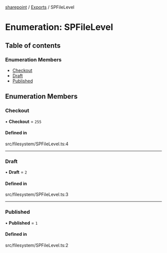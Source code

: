 [sharepoint](../README.md) / [Exports](../modules.md) / SPFileLevel

# Enumeration: SPFileLevel

## Table of contents

### Enumeration Members

- [Checkout](SPFileLevel.md#checkout)
- [Draft](SPFileLevel.md#draft)
- [Published](SPFileLevel.md#published)

## Enumeration Members

### Checkout

• **Checkout** = ``255``

#### Defined in

src/filesystem/SPFileLevel.ts:4

___

### Draft

• **Draft** = ``2``

#### Defined in

src/filesystem/SPFileLevel.ts:3

___

### Published

• **Published** = ``1``

#### Defined in

src/filesystem/SPFileLevel.ts:2
